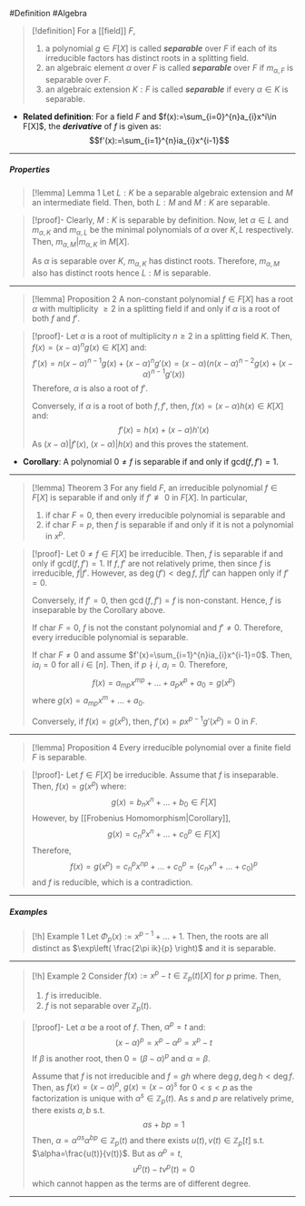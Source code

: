 #Definition #Algebra 

> [!definition]
> For a [[field]] $F$, 
> 1. a polynomial $g\in F[X]$ is called ***separable*** over $F$ if each of its irreducible factors has distinct roots in a splitting field.
> 2. an algebraic element $\alpha$ over $F$ is called ***separable*** over $F$ if $m_{\alpha,F}$ is separable over $F$.
> 3. an algebraic extension $K:F$ is called ***separable*** if every $\alpha\in K$ is separable.
- **Related definition**: For a field $F$ and $f(x):=\sum_{i=0}^{n}a_{i}x^i\in F[X]$, the ***derivative*** of $f$ is given as: $$f'(x):=\sum_{i=1}^{n}ia_{i}x^{i-1}$$
---
##### Properties
> [!lemma] Lemma 1
> Let $L:K$ be a separable algebraic extension and $M$ an intermediate field. Then, both $L:M$ and $M:K$ are separable.

> [!proof]-
> Clearly, $M:K$ is separable by definition. Now, let $\alpha\in L$ and $m_{\alpha,K}$ and $m_{\alpha,L}$ be the minimal polynomials of $\alpha$ over $K,L$ respectively. Then, $m_{\alpha,M}|m_{\alpha,K}$ in $M[X]$.
> 
> As $\alpha$ is separable over $K$, $m_{\alpha,K}$ has distinct roots. Therefore, $m_{\alpha,M}$ also has distinct roots hence $L:M$ is separable.
---
> [!lemma] Proposition 2
> A non-constant polynomial $f\in F[X]$ has a root $\alpha$ with multiplicity $\geq 2$ in a splitting field if and only if $\alpha$ is a root of both $f$ and $f'$.

> [!proof]-
> Let $\alpha$ is a root of multiplicity $n\geq 2$ in a splitting field $K$. Then, $f(x)=(x-\alpha)^ng(x)\in K[X]$ and: $$f'(x)=n(x-\alpha)^{n-1}g(x)+(x-\alpha)^ng'(x)=(x-\alpha)(n(x-\alpha)^{n-2}g(x)+(x-\alpha)^{n-1}g'(x))$$Therefore, $\alpha$ is also a root of $f'$.
> 
> Conversely, if $\alpha$ is a root of both $f,f'$, then, $f(x)=(x-\alpha)h(x)\in K[X]$ and: $$f'(x)=h(x)+(x-\alpha)h'(x)$$As $(x-\alpha)|f'(x)$, $(x-\alpha)|h(x)$ and this proves the statement.
- **Corollary**: A polynomial $0\neq f$ is separable if and only if $\text{gcd}(f,f')=1$. 
---
> [!lemma] Theorem 3
> For any field $F$, an irreducible polynomial $f\in F[X]$ is separable if and only if $f'\not\equiv 0$ in $F[X]$. In particular, 
> 1. if $\text{char }F=0$, then every irreducible polynomial is separable and 
> 2. if $\text{char }F=p$, then $f$ is separable if and only if it is not a polynomial in $x^p$.

> [!proof]-
> Let $0\neq f\in F[X]$ be irreducible. Then, $f$ is separable if and only if $\text{gcd}(f,f')=1$. If $f,f'$ are not relatively prime, then since $f$ is irreducible, $f|f'$. However, as $\deg(f')<\deg f$, $f|f'$ can happen only if $f'=0$. 
> 
> Conversely, if $f'=0$, then $\gcd(f,f')=f$ is non-constant. Hence, $f$ is inseparable by the Corollary above. 
> 
> If $\text{char }F=0$, $f$ is not the constant polynomial and $f'\neq 0$. Therefore, every irreducible polynomial is separable.
> 
> If $\text{char }F\neq 0$ and assume $f'(x)=\sum_{i=1}^{n}ia_{i}x^{i-1}=0$. Then, $ia_{i}=0$ for all $i\in[n]$. Then, if $p\nmid i$, $a_{i}=0$. Therefore, $$f(x)=a_{mp}x^{mp}+\dots+a_{p}x^p+a_{0}=g(x^p)$$where $g(x)=a_{mp}x^m+\dots+a_{0}$. 
> 
> Conversely, if $f(x)=g(x^p)$, then, $f'(x)=px^{p-1}g'(x^p)=0$ in $F$.
---
> [!lemma] Proposition 4
> Every irreducible polynomial over a finite field $F$ is separable.

> [!proof]-
> Let $f\in F[X]$ be irreducible. Assume that $f$ is inseparable. Then,  $f(x)=g(x^p)$ where: $$g(x)=b_{n}x^n+\dots+b_{0}\in F[X]$$However, by [[Frobenius Homomorphism|Corollary]], $$g(x)=c_{n}^px^n+\dots+c_{0}^p\in F[X]$$Therefore, $$f(x)=g(x^p)=c_{n}^px^{np}+\dots+c_{0}^p=(c_{n}x^n+\dots+c_{0})^p$$and $f$ is reducible, which is a contradiction.
---
##### Examples
> [!h] Example 1
> Let $\Phi_{p}(x):=x^{p-1}+\dots+1$. Then, the roots are all distinct as $\exp\left( \frac{2\pi ik}{p} \right)$ and it is separable.
---
> [!h] Example 2
> Consider $f(x):=x^p-t\in \mathbb{Z}_{p}(t)[X]$ for $p$ prime. Then, 
> 1. $f$ is irreducible.
> 2. $f$ is not separable over $\mathbb{Z}_{p}(t)$.

> [!proof]-
> Let $\alpha$ be a root of $f$. Then, $\alpha^p=t$ and: $$(x-\alpha)^p=x^p-\alpha^p=x^p-t$$If $\beta$ is another root, then $0=(\beta-\alpha)^p$ and $\alpha=\beta$.
> 
> Assume that $f$ is not irreducible and $f=gh$ where $\deg g,\deg h<\deg f$. Then, as $f(x)=(x-\alpha)^p$, $g(x)=(x-\alpha)^s$ for $0<s<p$ as the factorization is unique with $\alpha^s\in \mathbb{Z}_{p}(t)$. As $s$ and $p$ are relatively prime, there exists $a,b$ s.t. $$as+bp=1$$Then, $\alpha=\alpha^{as}\alpha^{bp}\in \mathbb{Z}_{p}(t)$ and there exists $u(t),v(t)\in \mathbb{Z}_{p}[t]$ s.t. $\alpha=\frac{u(t)}{v(t)}$. But as $\alpha^p=t$, $$u^p(t)-tv^p(t)=0$$which cannot happen as the terms are of different degree.
---

